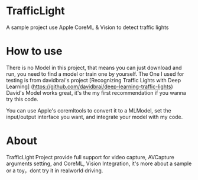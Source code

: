 # TrafficLight
A sample project use Apple CoreML &amp; Vision to detect traffic lights

# How to use
There is no Model in this project, that means you can just download and run, you need to find a model or train one by yourself.
The One I used for testing is from davidbrai's project [Recognizing Traffic Lights with Deep Learning] (https://github.com/davidbrai/deep-learning-traffic-lights)
David's Model works great, it's the my first recommendation if you wanna try this code.

You can use Apple's coremltools to convert it to a MLModel, set the input/output interface you want,
and integrate your model with my code.

# About
TrafficLight Project provide full support for video capture, AVCapture arguments setting, and CoreML, Vision Integration,
it's more about a sample or a toy，dont try it in realworld driving.
